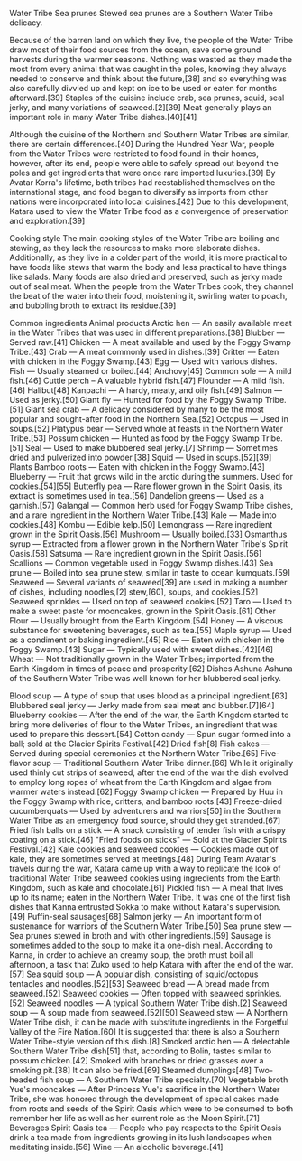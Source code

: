 Water Tribe
Sea prunes
Stewed sea prunes are a Southern Water Tribe delicacy.

Because of the barren land on which they live, the people of the Water Tribe draw most of their food sources from the ocean, save some ground harvests during the warmer seasons. Nothing was wasted as they made the most from every animal that was caught in the poles, knowing they always needed to conserve and think about the future,[38] and so everything was also carefully divvied up and kept on ice to be used or eaten for months afterward.[39] Staples of the cuisine include crab, sea prunes, squid, seal jerky, and many variations of seaweed.[2][39] Meat generally plays an important role in many Water Tribe dishes.[40][41]

Although the cuisine of the Northern and Southern Water Tribes are similar, there are certain differences.[40] During the Hundred Year War, people from the Water Tribes were restricted to food found in their homes, however, after its end, people were able to safely spread out beyond the poles and get ingredients that were once rare imported luxuries.[39] By Avatar Korra's lifetime, both tribes had reestablished themselves on the international stage, and food began to diversify as imports from other nations were incorporated into local cuisines.[42] Due to this development, Katara used to view the Water Tribe food as a convergence of preservation and exploration.[39]

Cooking style
The main cooking styles of the Water Tribe are boiling and stewing, as they lack the resources to make more elaborate dishes. Additionally, as they live in a colder part of the world, it is more practical to have foods like stews that warm the body and less practical to have things like salads. Many foods are also dried and preserved, such as jerky made out of seal meat. When the people from the Water Tribes cook, they channel the beat of the water into their food, moistening it, swirling water to poach, and bubbling broth to extract its residue.[39]

Common ingredients
Animal products
Arctic hen — An easily available meat in the Water Tribes that was used in different preparations.[38]
Blubber — Served raw.[41]
Chicken — A meat available and used by the Foggy Swamp Tribe.[43]
Crab — A meat commonly used in dishes.[39]
Critter — Eaten with chicken in the Foggy Swamp.[43]
Egg — Used with various dishes.
Fish — Usually steamed or boiled.[44]
Anchovy[45]
Common sole — A mild fish.[46]
Cuttle perch – A valuable hybrid fish.[47]
Flounder — A mild fish.[46]
Halibut[48]
Kanpachi — A hardy, meaty, and oily fish.[49]
Salmon — Used as jerky.[50]
Giant fly — Hunted for food by the Foggy Swamp Tribe.[51]
Giant sea crab — A delicacy considered by many to be the most popular and sought-after food in the Northern Sea.[52]
Octopus — Used in soups.[52]
Platypus bear — Served whole at feasts in the Northern Water Tribe.[53]
Possum chicken — Hunted as food by the Foggy Swamp Tribe.[51]
Seal — Used to make blubbered seal jerky.[7]
Shrimp — Sometimes dried and pulverized into powder.[38]
Squid — Used in soups.[52][39]
Plants
Bamboo roots — Eaten with chicken in the Foggy Swamp.[43]
Blueberry — Fruit that grows wild in the arctic during the summers. Used for cookies.[54][55]
Butterfly pea — Rare flower grown in the Spirit Oasis, its extract is sometimes used in tea.[56]
Dandelion greens — Used as a garnish.[57]
Galangal — Common herb used for Foggy Swamp Tribe dishes, and a rare ingredient in the Northern Water Tribe.[43]
Kale — Made into cookies.[48]
Kombu — Edible kelp.[50]
Lemongrass — Rare ingredient grown in the Spirit Oasis.[56]
Mushroom — Usually boiled.[33]
Osmanthus syrup — Extracted from a flower grown in the Northern Water Tribe's Spirit Oasis.[58]
Satsuma — Rare ingredient grown in the Spirit Oasis.[56]
Scallions — Common vegetable used in Foggy Swamp dishes.[43]
Sea prune — Boiled into sea prune stew, similar in taste to ocean kumquats.[59]
Seaweed — Several variants of seaweed[39] are used in making a number of dishes, including noodles,[2] stew,[60], soups, and cookies.[52]
Seaweed sprinkles — Used on top of seaweed cookies.[52]
Taro — Used to make a sweet paste for mooncakes, grown in the Spirit Oasis.[61]
Other
Flour — Usually brought from the Earth Kingdom.[54]
Honey — A viscous substance for sweetening beverages, such as tea.[55]
Maple syrup — Used as a condiment or baking ingredient.[45]
Rice — Eaten with chicken in the Foggy Swamp.[43]
Sugar — Typically used with sweet dishes.[42][46]
Wheat — Not traditionally grown in the Water Tribes; imported from the Earth Kingdom in times of peace and prosperity.[62]
Dishes
Ashuna
Ashuna of the Southern Water Tribe was well known for her blubbered seal jerky.

Blood soup — A type of soup that uses blood as a principal ingredient.[63]
Blubbered seal jerky — Jerky made from seal meat and blubber.[7][64]
Blueberry cookies — After the end of the war, the Earth Kingdom started to bring more deliveries of flour to the Water Tribes, an ingredient that was used to prepare this dessert.[54]
Cotton candy — Spun sugar formed into a ball; sold at the Glacier Spirits Festival.[42]
Dried fish[8]
Fish cakes — Served during special ceremonies at the Northern Water Tribe.[65]
Five-flavor soup — Traditional Southern Water Tribe dinner.[66] While it originally used thinly cut strips of seaweed, after the end of the war the dish evolved to employ long ropes of wheat from the Earth Kingdom and algae from warmer waters instead.[62]
Foggy Swamp chicken — Prepared by Huu in the Foggy Swamp with rice, critters, and bamboo roots.[43]
Freeze-dried cucumberquats — Used by adventurers and warriors[50] in the Southern Water Tribe as an emergency food source, should they get stranded.[67]
Fried fish balls on a stick — A snack consisting of tender fish with a crispy coating on a stick.[46]
"Fried foods on sticks" — Sold at the Glacier Spirits Festival.[42]
Kale cookies and seaweed cookies — Cookies made out of kale, they are sometimes served at meetings.[48] During Team Avatar's travels during the war, Katara came up with a way to replicate the look of traditional Water Tribe seaweed cookies using ingredients from the Earth Kingdom, such as kale and chocolate.[61]
Pickled fish — A meal that lives up to its name; eaten in the Northern Water Tribe. It was one of the first fish dishes that Kanna entrusted Sokka to make without Katara's supervision.[49]
Puffin-seal sausages[68]
Salmon jerky — An important form of sustenance for warriors of the Southern Water Tribe.[50]
Sea prune stew — Sea prunes stewed in broth and with other ingredients.[59] Sausage is sometimes added to the soup to make it a one-dish meal. According to Kanna, in order to achieve an creamy soup, the broth must boil all afternoon, a task that Zuko used to help Katara with after the end of the war.[57]
Sea squid soup — A popular dish, consisting of squid/octopus tentacles and noodles.[52][53]
Seaweed bread — A bread made from seaweed.[52]
Seaweed cookies — Often topped with seaweed sprinkles.[52]
Seaweed noodles — A typical Southern Water Tribe dish.[2]
Seaweed soup — A soup made from seaweed.[52][50]
Seaweed stew — A Northern Water Tribe dish, it can be made with substitute ingredients in the Forgetful Valley of the Fire Nation.[60] It is suggested that there is also a Southern Water Tribe-style version of this dish.[8]
Smoked arctic hen — A delectable Southern Water Tribe dish[51] that, according to Bolin, tastes similar to possum chicken.[42] Smoked with branches or dried grasses over a smoking pit.[38] It can also be fried.[69]
Steamed dumplings[48]
Two-headed fish soup — A Southern Water Tribe specialty.[70]
Vegetable broth
Yue's mooncakes — After Princess Yue's sacrifice in the Northern Water Tribe, she was honored through the development of special cakes made from roots and seeds of the Spirit Oasis which were to be consumed to both remember her life as well as her current role as the Moon Spirit.[71]
Beverages
Spirit Oasis tea — People who pay respects to the Spirit Oasis drink a tea made from ingredients growing in its lush landscapes when meditating inside.[56]
Wine — An alcoholic beverage.[41]